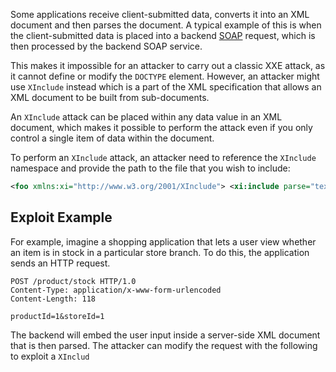 Some applications receive client-submitted data, converts it into an XML document and then parses the document. A typical example of this is when the client-submitted data is placed into a backend [SOAP](https://www.w3schools.com/xml/xml_soap.asp) request, which is then processed by the backend SOAP service.

This makes it impossible for an attacker to carry out a classic XXE attack, as it cannot define or modify the `DOCTYPE` element. However, an attacker might use `XInclude` instead which is a part of the XML specification that allows an XML document to be built from sub-documents.

An `XInclude` attack can be placed within any  data value in an XML document, which makes it possible to perform the attack even if you only control a single item of data within the document.

To perform an `XInclude` attack, an attacker need to reference the `XInclude` namespace and provide the path to the file that you wish to include:
```xml
<foo xmlns:xi="http://www.w3.org/2001/XInclude"> <xi:include parse="text" href="file:///etc/passwd"/></foo>
```
## Exploit Example
For example, imagine a shopping application that lets a user view whether an item is in stock in a particular store branch. To do this, the application sends an HTTP request.
```http
POST /product/stock HTTP/1.0
Content-Type: application/x-www-form-urlencoded
Content-Length: 118

productId=1&storeId=1
```
The backend will embed the user input inside a server-side XML document that is then parsed. The attacker can modify the request with the following to exploit a `XInclud`
